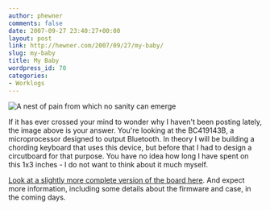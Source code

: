 ```yaml
---
author: phewner
comments: false
date: 2007-09-27 23:40:27+00:00
layout: post
link: http://hewner.com/2007/09/27/my-baby/
slug: my-baby
title: My Baby
wordpress_id: 70
categories:
- Worklogs
---
```


![A nest of pain from which no sanity can emerge](http://www.technofetish.net/mike/btwiddler/board.GIF)

If it has ever crossed your mind to wonder why I haven't been posting lately, the image above is your answer.  You're looking at the BC419143B, a microprocessor designed to output Bluetooth.  In theory I will be building a chording keyboard that uses this device, but before that I had to design a circutboard for that purpose.  You have no idea how long I have spent on this 1x3 inches -  I do not want to think about it much myself.

[Look at a slightly more complete version of the board here](http://www.technofetish.net/mike/btwiddler/bluetwiddler5.pdf).  And expect more information, including some details about the firmware and case, in the coming days.
